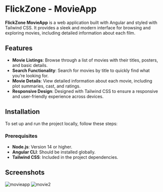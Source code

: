 # FlickZone - MovieApp

**FlickZone MovieApp** is a web application built with Angular and styled with Tailwind CSS. It provides a sleek and modern interface for browsing and exploring movies, including detailed information about each film.

## Features

- **Movie Listings**: Browse through a list of movies with their titles, posters, and basic details.
- **Search Functionality**: Search for movies by title to quickly find what you’re looking for.
- **Movie Details**: View detailed information about each movie, including plot summaries, cast, and ratings.
- **Responsive Design**: Designed with Tailwind CSS to ensure a responsive and user-friendly experience across devices.

## Installation

To set up and run the project locally, follow these steps:

### Prerequisites

- **Node.js**: Version 14 or higher.
- **Angular CLI**: Should be installed globally.
- **Tailwind CSS**: Included in the project dependencies.

## Screenshots

![movieapp](https://github.com/user-attachments/assets/dab73366-9727-40b5-a99d-737efe2d80d1)
![movie2](https://github.com/user-attachments/assets/ac5b776d-f34f-4719-ada5-63212fd5e04c)

  
